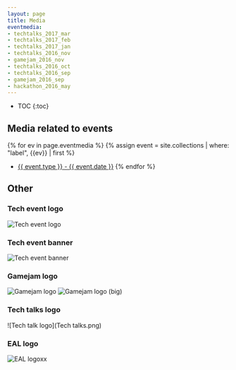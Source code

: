 ```yaml
---
layout: page
title: Media
eventmedia:
- techtalks_2017_mar
- techtalks_2017_feb
- techtalks_2017_jan
- techtalks_2016_nov
- gamejam_2016_nov
- techtalks_2016_oct
- techtalks_2016_sep
- gamejam_2016_sep
- hackathon_2016_may
---
```


* TOC
{:toc}

## Media related to events

{% for ev in page.eventmedia %}
  {% assign event = site.collections | where: "label", {{ev}} | first %}
* [{{ event.type }} - {{ event.date }}]({{ev}})
{% endfor %}

## Other

### Tech event logo

![Tech event logo](techevent_logo_tr.png)

### Tech event banner

![Tech event banner](techevent_banner_tr.png)


### Gamejam logo

![Gamejam logo](gamejam_logo_small.png)
![Gamejam logo (big)](gamejam_logo_big.png)

### Tech talks logo

![Tech talk logo](Tech talks.png)

### EAL logo

![EAL logoxx](eal-logo.svg)
